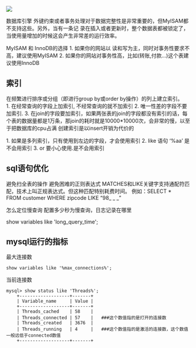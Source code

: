 




![](https://sxm-upload.oss-cn-beijing.aliyuncs.com/imgs/febcc2317d3a83fb85bbe8e34a47486a.png)




数据库引擎
外键约束或者事务处理对于数据完整性是非常重要的，但MyISAM都不支持这些。另外，当有一条记 录在插入或者更新时，整个数据表都被锁定了，当使用量增加的时候这会产生非常差的运行效率。


MyISAM 和 InnoDB的选择
1. 如果你的网站以 读和写为主，同时对事务性要求不高，建议使用MyISAM
2. 如果你的网站对事务性高，比如(转账,付款…)这个表建议使用InnoDB






## 索引
在频繁进行排序或分组（即进行group by或order by操作）的列上建立索引。
1. 在经常查询的字段上加索引, 不经常查询的就不加索引
2. 唯一性差的字段不要加索引.
3. 在join的字段要加索引，如果两张表的join的字段都没有索引的话，每个表的数据量都是1万条，那join的耗时就是10000*10000次，会非常的慢，以至于把数据库的cpu占满
创建索引是以insert开销为代价的




1. 如果是多列索引，只有使用到左边的字段，才会使用索引
2. like 语句 ‘%aa’ 是不会用索引
3. or 要小心使用.是不会用索引




## sql语句优化


避免扫全表的操作
避免困难的正则表达式
MATCHES和LIKE关键字支持通配符匹配，技术上叫正规表达式。但这种匹配特别耗费时间。
例如：SELECT * FROM customer WHERE zipcode LIKE “98_ _ _” 






怎么定位慢查询
配置多少秒为慢查询，日志记录在哪里




show variables like 'long_query_time';








## mysql运行的指标
最大连接数  
```
show variables like '%max_connections%';  
```
当前连接数
```
mysql> show status like 'Threads%';  
    +-------------------+-------+  
    | Variable_name     | Value |  
    +-------------------+-------+  
    | Threads_cached    | 58    |  
    | Threads_connected | 57    |   ###这个数值指的是打开的连接数  
    | Threads_created   | 3676  |  
    | Threads_running   | 4     |   ###这个数值指的是激活的连接数，这个数值一般远低于connected数值  
    +-------------------+-------+  
```

